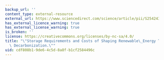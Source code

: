 ```yaml
---
backup_url: ''
content_type: external-resource
external_url: https://www.sciencedirect.com/science/article/pii/S2542435119303009
has_external_licence_warning: true
has_external_license_warning: true
is_broken: ''
license: https://creativecommons.org/licenses/by-nc-sa/4.0/
title: "\"Storage Requirements and Costs of Shaping Renewable\_Energy Toward Grid\
  \ Decarbonization.\""
uid: cdf808b1-9de6-4c5d-8a8f-b1cf2584496c
---
```


